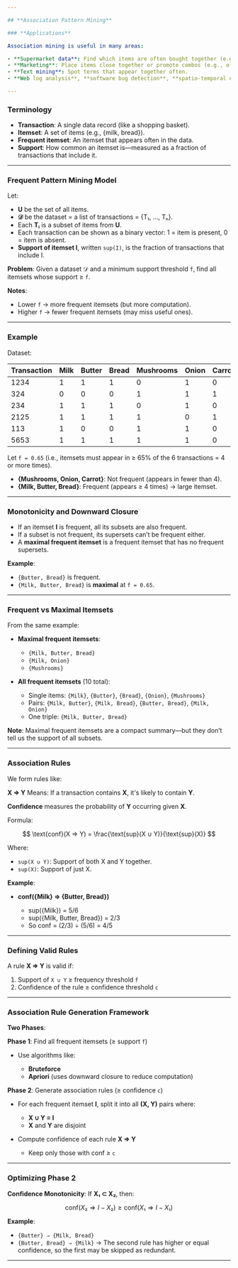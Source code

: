 ```yaml
---

## **Association Pattern Mining**

### **Applications**

Association mining is useful in many areas:

- **Supermarket data**: Find which items are often bought together (e.g., eggs and milk).
- **Marketing**: Place items close together or promote combos (e.g., offer yogurt to people who buy eggs + milk).
- **Text mining**: Spot terms that appear together often.
- **Web log analysis**, **software bug detection**, **spatio-temporal event detection**, etc.

---
```


### **Terminology**

- **Transaction**: A single data record (like a shopping basket).
- **Itemset**: A set of items (e.g., {milk, bread}).
- **Frequent itemset**: An itemset that appears often in the data.
- **Support**: How common an itemset is—measured as a fraction of transactions that include it.

---

### **Frequent Pattern Mining Model**

Let:

- **U** be the set of all items.
- **𝒟** be the dataset = a list of transactions = {T₁, ..., Tₙ}.
- Each **Tᵢ** is a subset of items from **U**.
- Each transaction can be shown as a binary vector: 1 = item is present, 0 = item is absent.
- **Support of itemset I**, written `sup(I)`, is the fraction of transactions that include I.

**Problem**:
Given a dataset 𝒟 and a minimum support threshold `f`, find all itemsets whose support ≥ `f`.

**Notes**:

- Lower `f` → more frequent itemsets (but more computation).
- Higher `f` → fewer frequent itemsets (may miss useful ones).

---

### **Example**

Dataset:

| Transaction | Milk | Butter | Bread | Mushrooms | Onion | Carrot |
| ----------- | ---- | ------ | ----- | --------- | ----- | ------ |
| 1234        | 1    | 1      | 1     | 0         | 1     | 0      |
| 324         | 0    | 0      | 0     | 1         | 1     | 1      |
| 234         | 1    | 1      | 1     | 0         | 1     | 0      |
| 2125        | 1    | 1      | 1     | 1         | 0     | 1      |
| 113         | 1    | 0      | 0     | 1         | 1     | 0      |
| 5653        | 1    | 1      | 1     | 1         | 1     | 0      |

Let `f = 0.65` (i.e., itemsets must appear in ≥ 65% of the 6 transactions = 4 or more times).

- **{Mushrooms, Onion, Carrot}**: Not frequent (appears in fewer than 4).
- **{Milk, Butter, Bread}**: Frequent (appears ≥ 4 times) → large itemset.

---

### **Monotonicity and Downward Closure**

- If an itemset **I** is frequent, all its subsets are also frequent.
- If a subset is not frequent, its supersets can’t be frequent either.
- A **maximal frequent itemset** is a frequent itemset that has no frequent supersets.

**Example**:

- `{Butter, Bread}` is frequent.
- `{Milk, Butter, Bread}` is **maximal** at `f = 0.65`.

---

### **Frequent vs Maximal Itemsets**

From the same example:

- **Maximal frequent itemsets**:

  - `{Milk, Butter, Bread}`
  - `{Milk, Onion}`
  - `{Mushrooms}`

- **All frequent itemsets** (10 total):

  - Single items: `{Milk}`, `{Butter}`, `{Bread}`, `{Onion}`, `{Mushrooms}`
  - Pairs: `{Milk, Butter}`, `{Milk, Bread}`, `{Butter, Bread}`, `{Milk, Onion}`
  - One triple: `{Milk, Butter, Bread}`

**Note**:
Maximal frequent itemsets are a compact summary—but they don’t tell us the support of all subsets.

---

### **Association Rules**

We form rules like:

**X ⇒ Y**
Means: If a transaction contains **X**, it's likely to contain **Y**.

**Confidence** measures the probability of **Y** occurring given **X**.

Formula:

$$
\text{conf}(X ⇒ Y) = \frac{\text{sup}(X ∪ Y)}{\text{sup}(X)}
$$

Where:

- `sup(X ∪ Y)`: Support of both X and Y together.
- `sup(X)`: Support of just X.

**Example**:

- **conf({Milk} ⇒ {Butter, Bread})**

  - sup({Milk}) = 5/6
  - sup({Milk, Butter, Bread}) = 2/3
  - So conf = (2/3) ÷ (5/6) = 4/5

---

### **Defining Valid Rules**

A rule **X ⇒ Y** is valid if:

1. Support of `X ∪ Y` ≥ frequency threshold `f`
2. Confidence of the rule ≥ confidence threshold `c`

---

### **Association Rule Generation Framework**

**Two Phases**:

**Phase 1**: Find all frequent itemsets (≥ support `f`)

- Use algorithms like:

  - **Bruteforce**
  - **Apriori** (uses downward closure to reduce computation)

**Phase 2**: Generate association rules (≥ confidence `c`)

- For each frequent itemset **I**, split it into all **(X, Y)** pairs where:

  - **X ∪ Y = I**
  - **X** and **Y** are disjoint

- Compute confidence of each rule **X ⇒ Y**

  - Keep only those with conf ≥ `c`

---

### **Optimizing Phase 2**

**Confidence Monotonicity**:
If **X₁ ⊂ X₂**, then:

$$
\text{conf}(X₂ ⇒ I − X₂) ≥ \text{conf}(X₁ ⇒ I − X₁)
$$

**Example**:

- `{Butter} ⇒ {Milk, Bread}`
- `{Butter, Bread} ⇒ {Milk}`
  → The second rule has higher or equal confidence, so the first may be skipped as redundant.

---
